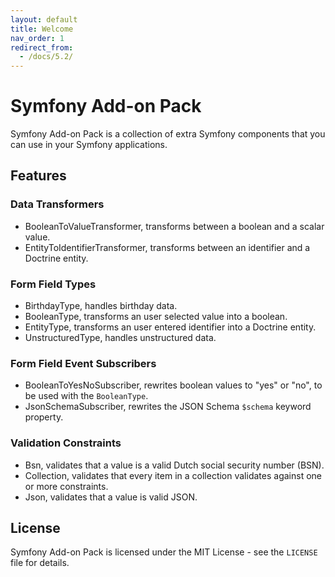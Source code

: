 ```yaml
---
layout: default
title: Welcome
nav_order: 1
redirect_from:
  - /docs/5.2/
---
```


# Symfony Add-on Pack

Symfony Add-on Pack is a collection of extra Symfony components that you can use in your Symfony applications.

## Features

### Data Transformers

* BooleanToValueTransformer, transforms between a boolean and a scalar value.
* EntityToIdentifierTransformer, transforms between an identifier and a Doctrine entity.

### Form Field Types

* BirthdayType, handles birthday data.
* BooleanType, transforms an user selected value into a boolean.
* EntityType, transforms an user entered identifier into a Doctrine entity.
* UnstructuredType, handles unstructured data.

### Form Field Event Subscribers

* BooleanToYesNoSubscriber, rewrites boolean values to "yes" or "no", to be used with the `BooleanType`.
* JsonSchemaSubscriber, rewrites the JSON Schema `$schema` keyword property.

### Validation Constraints

* Bsn, validates that a value is a valid Dutch social security number (BSN).
* Collection, validates that every item in a collection validates against one or more constraints.
* Json, validates that a value is valid JSON.

## License

Symfony Add-on Pack is licensed under the MIT License - see the `LICENSE` file for details.
